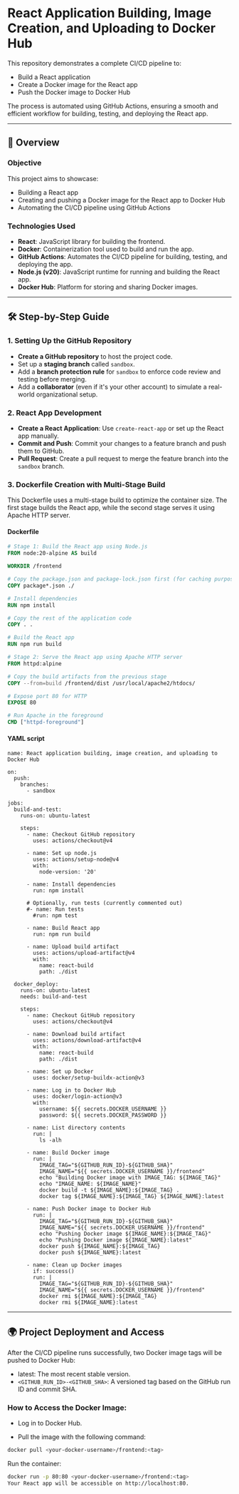 # React Application Building, Image Creation, and Uploading to Docker Hub

This repository demonstrates a complete CI/CD pipeline to:
- Build a React application
- Create a Docker image for the React app
- Push the Docker image to Docker Hub

The process is automated using GitHub Actions, ensuring a smooth and efficient workflow for building, testing, and deploying the React app.

---

## 📝 Overview

### Objective

This project aims to showcase:
- Building a React app
- Creating and pushing a Docker image for the React app to Docker Hub
- Automating the CI/CD pipeline using GitHub Actions

### Technologies Used

- **React**: JavaScript library for building the frontend.
- **Docker**: Containerization tool used to build and run the app.
- **GitHub Actions**: Automates the CI/CD pipeline for building, testing, and deploying the app.
- **Node.js (v20)**: JavaScript runtime for running and building the React app.
- **Docker Hub**: Platform for storing and sharing Docker images.

---

## 🛠️ Step-by-Step Guide

### 1. **Setting Up the GitHub Repository**

- **Create a GitHub repository** to host the project code.
- Set up a **staging branch** called `sandbox`.
- Add a **branch protection rule** for `sandbox` to enforce code review and testing before merging.
- Add a **collaborator** (even if it's your other account) to simulate a real-world organizational setup.

### 2. **React App Development**

- **Create a React Application**: Use `create-react-app` or set up the React app manually.
- **Commit and Push**: Commit your changes to a feature branch and push them to GitHub.
- **Pull Request**: Create a pull request to merge the feature branch into the `sandbox` branch.

### 3. **Dockerfile Creation with Multi-Stage Build**

This Dockerfile uses a multi-stage build to optimize the container size. The first stage builds the React app, while the second stage serves it using Apache HTTP server.

#### Dockerfile

```Dockerfile
# Stage 1: Build the React app using Node.js
FROM node:20-alpine AS build

WORKDIR /frontend

# Copy the package.json and package-lock.json first (for caching purposes)
COPY package*.json ./

# Install dependencies
RUN npm install

# Copy the rest of the application code
COPY . .

# Build the React app
RUN npm run build

# Stage 2: Serve the React app using Apache HTTP server
FROM httpd:alpine

# Copy the build artifacts from the previous stage
COPY --from=build /frontend/dist /usr/local/apache2/htdocs/

# Expose port 80 for HTTP
EXPOSE 80

# Run Apache in the foreground
CMD ["httpd-foreground"]
```
#### YAML script
```
name: React application building, image creation, and uploading to Docker Hub

on:
  push:
    branches:
      - sandbox

jobs:
  build-and-test:
    runs-on: ubuntu-latest

    steps:
      - name: Checkout GitHub repository
        uses: actions/checkout@v4

      - name: Set up node.js
        uses: actions/setup-node@v4
        with:
          node-version: '20'
        
      - name: Install dependencies
        run: npm install
    
      # Optionally, run tests (currently commented out)
      #- name: Run tests
        #run: npm test
    
      - name: Build React app
        run: npm run build
    
      - name: Upload build artifact
        uses: actions/upload-artifact@v4
        with:
          name: react-build
          path: ./dist

  docker_deploy:
    runs-on: ubuntu-latest
    needs: build-and-test

    steps:
      - name: Checkout GitHub repository
        uses: actions/checkout@v4

      - name: Download build artifact
        uses: actions/download-artifact@v4
        with:
          name: react-build
          path: ./dist

      - name: Set up Docker
        uses: docker/setup-buildx-action@v3
    
      - name: Log in to Docker Hub
        uses: docker/login-action@v3
        with:
          username: ${{ secrets.DOCKER_USERNAME }}
          password: ${{ secrets.DOCKER_PASSWORD }}

      - name: List directory contents
        run: |
          ls -alh

      - name: Build Docker image
        run: |
          IMAGE_TAG="${GITHUB_RUN_ID}-${GITHUB_SHA}"
          IMAGE_NAME="${{ secrets.DOCKER_USERNAME }}/frontend"
          echo "Building Docker image with IMAGE_TAG: ${IMAGE_TAG}"
          echo "IMAGE_NAME: ${IMAGE_NAME}"
          docker build -t ${IMAGE_NAME}:${IMAGE_TAG} .
          docker tag ${IMAGE_NAME}:${IMAGE_TAG} ${IMAGE_NAME}:latest
        
      - name: Push Docker image to Docker Hub
        run: |
          IMAGE_TAG="${GITHUB_RUN_ID}-${GITHUB_SHA}"
          IMAGE_NAME="${{ secrets.DOCKER_USERNAME }}/frontend"
          echo "Pushing Docker image ${IMAGE_NAME}:${IMAGE_TAG}"
          echo "Pushing Docker image ${IMAGE_NAME}:latest"
          docker push ${IMAGE_NAME}:${IMAGE_TAG}
          docker push ${IMAGE_NAME}:latest

      - name: Clean up Docker images
        if: success()
        run: |
          IMAGE_TAG="${GITHUB_RUN_ID}-${GITHUB_SHA}"
          IMAGE_NAME="${{ secrets.DOCKER_USERNAME }}/frontend"
          docker rmi ${IMAGE_NAME}:${IMAGE_TAG}
          docker rmi ${IMAGE_NAME}:latest
```
---
## 🌍 Project Deployment and Access
After the CI/CD pipeline runs successfully, two Docker image tags will be pushed to Docker Hub:

- latest: The most recent stable version.
- `<GITHUB_RUN_ID>-<GITHUB_SHA>`: A versioned tag based on the GitHub run ID and commit SHA.
### How to Access the Docker Image:
- Log in to Docker Hub.

- Pull the image with the following command:

```bash
docker pull <your-docker-username>/frontend:<tag>
```
Run the container:
```bash
docker run -p 80:80 <your-docker-username>/frontend:<tag>
Your React app will be accessible on http://localhost:80.
```
